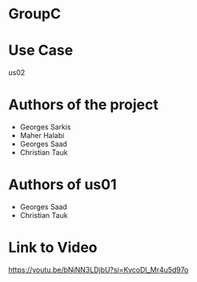# GroupC

# Use Case
us02

# Authors of the project
 - Georges Sarkis
 - Maher Halabi
 - Georges Saad
 - Christian Tauk

# Authors of us01
- Georges Saad
- Christian Tauk

# Link to Video
https://youtu.be/bNjNN3LDjbU?si=KvcoDl_Mr4u5d97o


